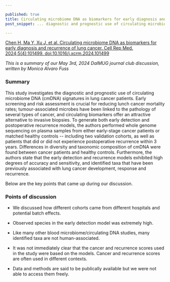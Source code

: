 ```yaml
---

published: true
title: Circulating microbiome DNA as biomarkers for early diagnosis and recurrence of lung cancer
post_snippet: ... diagnostic and prognostic use of circulating microbiome DNA (cmDNA) signatures in lung cancer patients ... the early detection and recurrence models exhibited high degrees of accuracy and sensitivity ...

---
```


[Chen H, Ma Y, Xu J, et al. Circulating microbiome DNA as biomarkers for early diagnosis and recurrence of lung cancer. Cell Rep Med. 2024;5(4):101499. doi:10.1016/j.xcrm.2024.101499](https://www.cell.com/cell-reports-medicine/fulltext/S2666-3791(24)00167-8?_returnURL=https%3A%2F%2Flinkinghub.elsevier.com%2Fretrieve%2Fpii%2FS2666379124001678%3Fshowall%3Dtrue)

_This is a summary of our May 3rd, 2024 DalMUG journal club discussion, written by Monica Alvaro Fuss_

### Summary

This study investigates the diagnostic and prognostic use of circulating microbiome DNA (cmDNA) signatures in lung cancer patients. Early screening and risk assessment is crucial for reducing lunch cancer mortality rates; tumour-associated microbes have been linked to the pathology of several types of cancer, and circulating biomarkers offer an attractive alternative to invasive biopsies. To generate both early detection and postoperative recurrence models, the authors performed whole genome sequencing on plasma samples from either early-stage cancer patients or matched healthy controls -- including two validation cohorts, as well as patients that did or did not experience postoperative recurrence within 3 years. Differences in diversity and taxonomic composition of cmDNA were found between cancer patients and healthy controls. Furthermore, the authors state that the early detection and recurrence models exhibited high degrees of accuracy and sensitivity, and identified taxa that have been previously associated with lung cancer development, response and recurrence. 

Below are the key points that came up during our discussion.

### Points of discussion

- We discussed how different cohorts came from different hospitals and potential batch effects.

- Observed species in the early detection model was extremely high. 

- Like many other blood microbiome/circulating DNA studies, many identified taxa are not human-associated.  

- It was not immediately clear that the cancer and recurrence scores used in the study were based on the models. Cancer and recurrence scores are often used in different contexts. 

- Data and methods are said to be publically available but we were not able to access them freely. 
